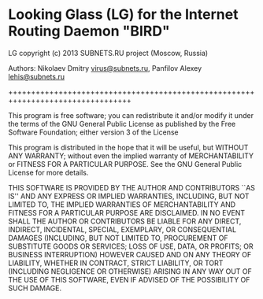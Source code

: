 Looking Glass (LG) for the Internet Routing Daemon "BIRD" 
============================================

 LG copyright (c) 2013 SUBNETS.RU project (Moscow, Russia)

 Authors: Nikolaev Dmitry <virus@subnets.ru>, Panfilov Alexey <lehis@subnets.ru>

 +++++++++++++++++++++++++++++++++++++++++++++++++++++++++++++++++++++++++++++++++

 This program is free software; you can redistribute it and/or modify
 it under the terms of the GNU General Public License as published by
 the Free Software Foundation; either version 3 of the License

 This program is distributed in the hope that it will be useful,
 but WITHOUT ANY WARRANTY; without even the implied warranty of
 MERCHANTABILITY or FITNESS FOR A PARTICULAR PURPOSE.  See the
 GNU General Public License for more details.

 THIS SOFTWARE IS PROVIDED BY THE AUTHOR AND CONTRIBUTORS ``AS IS'' AND
 ANY EXPRESS OR IMPLIED WARRANTIES, INCLUDING, BUT NOT LIMITED TO, THE
 IMPLIED WARRANTIES OF MERCHANTABILITY AND FITNESS FOR A PARTICULAR PURPOSE
 ARE DISCLAIMED.  IN NO EVENT SHALL THE AUTHOR OR CONTRIBUTORS BE LIABLE
 FOR ANY DIRECT, INDIRECT, INCIDENTAL, SPECIAL, EXEMPLARY, OR CONSEQUENTIAL
 DAMAGES (INCLUDING, BUT NOT LIMITED TO, PROCUREMENT OF SUBSTITUTE GOODS
 OR SERVICES; LOSS OF USE, DATA, OR PROFITS; OR BUSINESS INTERRUPTION)
 HOWEVER CAUSED AND ON ANY THEORY OF LIABILITY, WHETHER IN CONTRACT, STRICT
 LIABILITY, OR TORT (INCLUDING NEGLIGENCE OR OTHERWISE) ARISING IN ANY WAY
 OUT OF THE USE OF THIS SOFTWARE, EVEN IF ADVISED OF THE POSSIBILITY OF
 SUCH DAMAGE.
